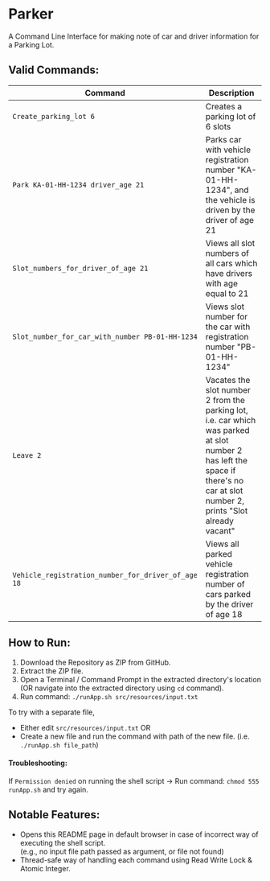 # Parker
A Command Line Interface for making note of car and driver information for a Parking Lot.

## Valid Commands:

| Command  | Description |
| ------------- | ------------- |
| `Create_parking_lot 6` | Creates a parking lot of 6 slots  |
| `Park KA-01-HH-1234 driver_age 21`  | Parks car with vehicle registration number "KA-01-HH-1234", and the vehicle is driven by the driver of age 21  |
| `Slot_numbers_for_driver_of_age 21` | Views all slot numbers of all cars which have drivers with age equal to 21  |
| `Slot_number_for_car_with_number PB-01-HH-1234` | Views slot number for the car with registration number "PB-01-HH-1234"  |
| `Leave 2` | Vacates the slot number 2 from the parking lot, i.e. car which was parked at slot number 2 has left the space if there's no car at slot number 2, prints "Slot already vacant"  |
| `Vehicle_registration_number_for_driver_of_age 18` | Views all parked vehicle registration number of cars parked by the driver of age 18  |


## How to Run:
1. Download the Repository as ZIP from GitHub.
2. Extract the ZIP file.
3. Open a Terminal / Command Prompt in the extracted directory's location (OR navigate into the extracted directory using `cd` command).
4. Run command: `./runApp.sh src/resources/input.txt`

To try with a separate file, 
- Either edit `src/resources/input.txt` OR 
- Create a new file and run the command with path of the new file. (i.e. `./runApp.sh file_path`)

#### Troubleshooting:
If `Permission denied` on running the shell script -> Run command: `chmod 555 runApp.sh` and try again.

## Notable Features:
- Opens this README page in default browser in case of incorrect way of executing the shell script. 
<br/>(e.g., no input file path passed as argument, or file not found)
- Thread-safe way of handling each command using Read Write Lock & Atomic Integer.
